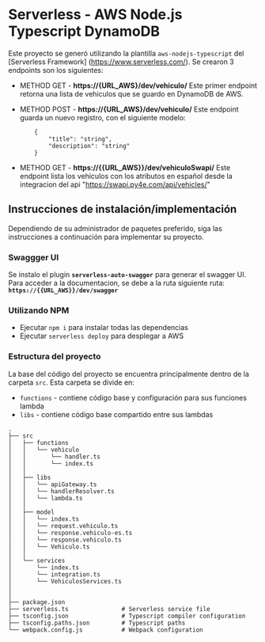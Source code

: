# Serverless - AWS Node.js Typescript DynamoDB

Este proyecto se generó utilizando la plantilla `aws-nodejs-typescript` del [Serverless Framework] (https://www.serverless.com/).
Se crearon 3 endpoints son los siguientes:
+ METHOD GET - **https://{URL_AWS}/dev/vehiculo/**
    Este primer endpoint retorna una lista de vehiculos que se guardo en DynamoDB de AWS.

+ METHOD POST - **https://{URL_AWS}/dev/vehiculo/**
    Este endpoint guarda un nuevo registro, con el siguiente modelo:
    ~~~
        {
            "title": "string",
            "description": "string"
        }
    ~~~
+ METHOD GET - **https://{{URL_AWS}}/dev/vehiculoSwapi/**
    Este endpoint lista los vehiculos con los atributos en español desde la integracion del api "https://swapi.py4e.com/api/vehicles/"

## Instrucciones de instalación/implementación

Dependiendo de su administrador de paquetes preferido, siga las instrucciones a continuación para implementar su proyecto.

### Swaggger UI

 Se instalo el plugin **`serverless-auto-swagger`** para generar el swagger UI.
 Para acceder a la documentacion, se debe a la ruta siguiente ruta: **`https://{{URL_AWS}}/dev/swagger`**

###

### Utilizando NPM

- Ejecutar `npm i` para instalar todas las dependencias
- Ejecutar `serverless deploy` para desplegar a AWS

###


### Estructura del proyecto

La base del código del proyecto se encuentra principalmente dentro de la carpeta `src`. Esta carpeta se divide en:

- `functions` - contiene código base y configuración para sus funciones lambda
- `libs` - contiene código base compartido entre sus lambdas

```
.
├── src
│   ├── functions               
│   │   └── vehiculo
│   │       └── handler.ts     
│   │       └── index.ts  
│   │
│   ├── libs                  
│   │   └── apiGateway.ts       
│   │   └── handlerResolver.ts  
│   │   └── lambda.ts  
│   │    
│   ├── model                  
│   │   └── index.ts       
│   │   └── request.vehiculo.ts  
│   │   └── response.vehiculo-es.ts 
│   │   └── response.vehiculo.ts
│   │   └── Vehiculo.ts
│   │
│   └── services                  
│       └── index.ts       
│       └── integration.ts  
│       └── VehiculosServices.ts 
│
│
├── package.json
├── serverless.ts               # Serverless service file
├── tsconfig.json               # Typescript compiler configuration
├── tsconfig.paths.json         # Typescript paths
└── webpack.config.js           # Webpack configuration
```

